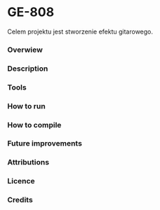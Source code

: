 # GE-808
Celem projektu jest stworzenie efektu gitarowego.

### Overwiew
### Description
### Tools
### How to run
### How to compile
### Future improvements
### Attributions
### Licence
### Credits